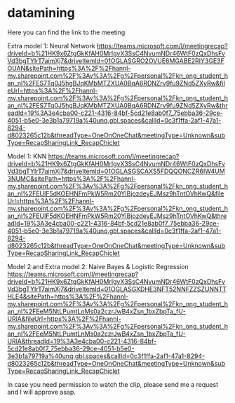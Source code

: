 # datamining
Here you can find the link to the meeting

Extra model 1: Neural Network
https://teams.microsoft.com/l/meetingrecap?driveId=b%21HK9x6ZtgGkKfAH0MrIgvX3SsC4NvumNDr46WtF0zQxDhsFvVd3bgTYIrT7aimXj7&driveItemId=01OGLASGRO2OVUE6MGABE2RIY3GE3FOUAN&sitePath=https%3A%2F%2Fhannl-my.sharepoint.com%2F%3Av%3A%2Fg%2Fpersonal%2Fkn_ong_student_han_nl%2FES7Tq0J5hgBJqKMbMTZXUA0BqA6RDNZrv9fu9ZNd5ZXyRw&fileUrl=https%3A%2F%2Fhannl-my.sharepoint.com%2F%3Av%3A%2Fg%2Fpersonal%2Fkn_ong_student_han_nl%2FES7Tq0J5hgBJqKMbMTZXUA0BqA6RDNZrv9fu9ZNd5ZXyRw&threadId=19%3A3e4cba00-c221-4316-84bf-5cd21e8ab0f7_75ebba36-29ce-4051-b5e0-3e3b1a79719a%40unq.gbl.spaces&callId=0c3f1ffa-2af1-47a1-8294-d8023265c12b&threadType=OneOnOneChat&meetingType=Unknown&subType=RecapSharingLink_RecapChiclet

Model 1: KNN
https://teams.microsoft.com/l/meetingrecap?driveId=b%21HK9x6ZtgGkKfAH0MrIgvX3SsC4NvumNDr46WtF0zQxDhsFvVd3bgTYIrT7aimXj7&driveItemId=01OGLASGSCAXS5FDQQONCZR6IW4UM3NUMC&sitePath=https%3A%2F%2Fhannl-my.sharepoint.com%2F%3Av%3A%2Fg%2Fpersonal%2Fkn_ong_student_han_nl%2FEUIF5dKOEHNFmPkW5Rm20YIBjozdeyEJMsz9hTntOVhKwQ&fileUrl=https%3A%2F%2Fhannl-my.sharepoint.com%2F%3Av%3A%2Fg%2Fpersonal%2Fkn_ong_student_han_nl%2FEUIF5dKOEHNFmPkW5Rm20YIBjozdeyEJMsz9hTntOVhKwQ&threadId=19%3A3e4cba00-c221-4316-84bf-5cd21e8ab0f7_75ebba36-29ce-4051-b5e0-3e3b1a79719a%40unq.gbl.spaces&callId=0c3f1ffa-2af1-47a1-8294-d8023265c12b&threadType=OneOnOneChat&meetingType=Unknown&subType=RecapSharingLink_RecapChiclet

Model 2 and Extra model 2: Naive Bayes & Logistic Regression
https://teams.microsoft.com/l/meetingrecap?driveId=b%21HK9x6ZtgGkKfAH0MrIgvX3SsC4NvumNDr46WtF0zQxDhsFvVd3bgTYIrT7aimXj7&driveItemId=01OGLASGXDHE3NFT52NNFZZSZUNNTTHLE4&sitePath=https%3A%2F%2Fhannl-my.sharepoint.com%2F%3Av%3A%2Fg%2Fpersonal%2Fkn_ong_student_han_nl%2FEeM5NtLPumtLnMs0a2czrJwB4xZsn_1bxZbpTa_fU-URlA&fileUrl=https%3A%2F%2Fhannl-my.sharepoint.com%2F%3Av%3A%2Fg%2Fpersonal%2Fkn_ong_student_han_nl%2FEeM5NtLPumtLnMs0a2czrJwB4xZsn_1bxZbpTa_fU-URlA&threadId=19%3A3e4cba00-c221-4316-84bf-5cd21e8ab0f7_75ebba36-29ce-4051-b5e0-3e3b1a79719a%40unq.gbl.spaces&callId=0c3f1ffa-2af1-47a1-8294-d8023265c12b&threadType=OneOnOneChat&meetingType=Unknown&subType=RecapSharingLink_RecapChiclet

In case you need permission to watch the clip, please send me a request and I will approve asap.

